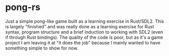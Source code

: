 # pong-rs

Just a simple pong-like game built as a learning exercise in Rust/SDL2.
This is largely "finished" and was really done as a learning exercise for Rust syntax, program structure and a brief induction to working with SDL2 (even if through Rust bindings). The quality of the code is poor, but as it's a game project I am leaving it at "it does the job" because I mainly wanted to have something simple to show for now.
